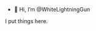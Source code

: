 - 👋 Hi, I’m @WhiteLightningGun

I put things here.

<!---
WhiteLightningGun/WhiteLightningGun is a ✨ special ✨ repository because its `README.md` (this file) appears on your GitHub profile.
You can click the Preview link to take a look at your changes.
--->
